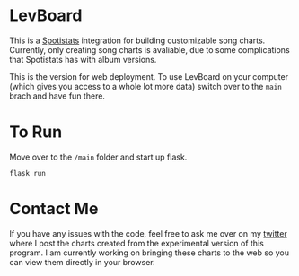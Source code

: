# LevBoard
This is a [Spotistats](https://stats.fm/) integration for building customizable song charts. Currently, only creating song charts is avaliable, due to some complications that Spotistats has with album versions. 

This is the version for web deployment. To use LevBoard on your computer (which gives you access to a whole lot more data) switch over to the `main` brach and have fun there.

# To Run
Move over to the `/main` folder and start up flask.
```console
flask run
```

# Contact Me
If you have any issues with the code, feel free to ask me over on my [twitter](https://twitter.com/levsnasty) where I post the charts created from the experimental version of this program. I am currently working on bringing these charts to the web so you can view them directly in your browser.